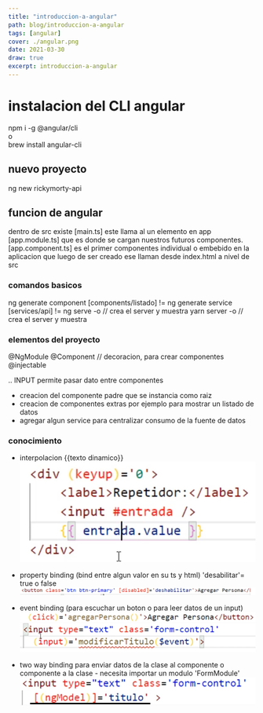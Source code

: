 ```yaml
---
title: "introduccion-a-angular"
path: blog/introduccion-a-angular
tags: [angular]
cover: ./angular.png
date: 2021-03-30
draw: true
excerpt: introduccion-a-angular
---
```


# instalacion del CLI angular

npm i -g @angular/cli  
o  
brew install angular-cli

## nuevo proyecto

ng new rickymorty-api

## funcion de angular

dentro de src existe [main.ts] este llama al un elemento en app [app.module.ts] que es donde se cargan nuestros futuros componentes.
[app.component.ts] es el primer componentes individual o embebido en la aplicacion que luego de ser creado ese llaman desde index.html a nivel de src

### comandos basicos

ng generate component [components/listado] !=
ng generate service [services/api] !=
ng serve -o // crea el server y muestra
yarn server -o // crea el server y muestra

### elementos del proyecto

@NgModule
@Component // decoracion, para crear componentes
@injectable

.. INPUT permite pasar dato entre componentes

- creacion del componente padre que se instancia como raiz
- creacion de componentes extras por ejemplo para mostrar un listado de datos
- agregar algun service para centralizar consumo de la fuente de datos

### conocimiento

- interpolacion {{texto dinamico}}
  ![](./interpolacion.png)

- property binding (bind entre algun valor en su ts y html) 'desabilitar'= true o false
  ![](./propbinding.png)

- event binding (para escuchar un boton o para leer datos de un input)
  ![](./eventbinding.png)  
  ![](./eventbinding2.png)

- two way binding para enviar datos de la clase al componente o componente a la clase - necesita importar un modulo 'FormModule'
  ![](./tways.png)
